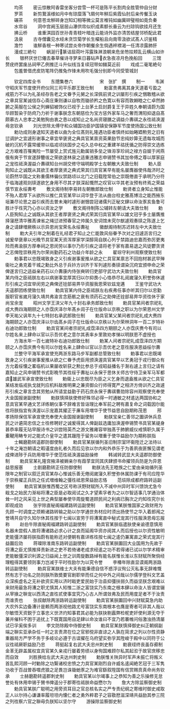 <!-- { "loadSidebar": true } -->
　　均茶
　　密云惊散阿香雷坐客分尝雪一杯可是陈平长割肉全胜管仲自分财
　　罗茶
　　新剪鵞溪様如月中有琼糜落飞屑何年觧后紫霞仙肘后亲传餐玉诀
　　碾茶
　　何意苍龙觧碎身岂知幻相等微尘莫言椎钝如幽冀碎璧相如竟负秦
　　水帘谷
　　洞中宫阙玉层层山瀑供帘似织成素额长垂云为扫琼钩欲挂月还生
　　拂云桥
　　谁重淇园百世孙青青枝叶暗连云能诗外监亦清苦结屋邻桥配此君
　　汲泉
　　古寺僧囊见水经未贪饮菊学长生櫂船且向南零汲欲试髙人识鉴精
　　澹竹
　　谁觧香根一种寒试尝炎帝作朝餐余生倘遇袢襟渴一任清凉露肺肝
　　漫成三絶句
　　蜗涎行篆诘屈荷叶泻露珠淋浪朝来危坐笏拄颊乱云横山如许长
　　银杯厌世巳僊去春草催诗寻梦来日暮砧声衣急夜凉月色挽船回
　　三馆赘疣终罢废丛祠甲乙例推迁斗升似线当复续冠带如雠莫近前
　　戏成二毫笔絶句
　　包羞曽借虎皮防笔阵仍推兔作锋未用吹毛强分别即今同受管城封














　　钦定四库全书
　　东牕集巻六　　　　　　宋　张扩　撰
　　制一
　　韦渊守昭庆军节度使开府仪同三司平乐郡王致仕制
　　勅富贵弗离其身天道着亏盈之戒筋力不以为礼圣经存告老之文眷予元舅之长深佩前贤之训屡形引疾之悃敢稽从欲之章具官某诚信存心斋庄秉则谦以自牧而锄骄矜之色寛以有容而敦婣睦之仁卓然肺腑之英服在公侯之列蝉貂被饰仪已视于上台茅土启封爵复王于异姓久奉朝请蔚为国华顾暂染于防疴乃力祈于谢事朕念东朝慈俭为宝方惩外家车马之奢而渭阳抑退自髙颇慕古人忠孝之美勉狥由衷之恳以成知止之名尚资寝膳之调益介夀祺之永徃祗涣渥毋怠钦承
　　刘光世除太傅守和众辅国功臣护国镇安保静军节度使扬国公致仕制
　　勅功成则身退知天道者以曲为全位髙则礼隆遇功臣者慎终如始睠廼勲劳之旧有愆调护之宜遽形谢事之章宜举褒贤之典具官某禀资英果励节忠纯妙算无遗每攻城而破的沉机不露常缓带以临戎顷扶国步之屯久总中权之重建羊祜抚循之防得崇文选练之方艰难百罹夷险一节屡受上赏式旌元勳属销多垒之锋洊享珍祠之禄方自娱于闲燕俄有爽于节宣遂辞簪绂之荣欲遂林泉之适重违雅志申锡赞书其加帝傅之尊以厚家庭之宠徃祗涣渥益介夀祺知台州胡交修守端明殿学士左朝散大夫致仕制
　　勅人臣狥知止之诚既从其欲王者厚褒贤之典式荣其归具官某早有能名屡膺器使伟哉济时之论蔚然华国之文称重儒林徧仪禁路顷以北门之旧载陞常伯之崇既倦直于承明乃分符于临海遽观剡牍遂欲乞身用不尽其才朕深起慨然之叹官以华其老汝预有终焉之荣益慎节宣永绥夀考
　　敷文阁待制李易转左朝散郎致仕制
　　勅贤者立身知止惟能不殆人君厚下从欲所以推仁具官某早以词华登于法从曲台柱史雅髙博洽之能西掖东垣兼尽论思之益引疾而去曽未淹时遽形谢悃尝冠诸儒刋正秘文肆以命汝豕亥鱼鲁可胜计乎徃究乃心亦以资汝之学
　　敷文阁待制陈公辅转左朝请大夫致仕制
　　勅人臣狥知止之诚既从其欲王者厚褒贤之典式荣其归具官某早以雄文冠乎多士屡膺推择寖厯清华雅髙谏省之绳愆进预春官之帅属久安词馆未究尔猷遽观奏牍之陈遂上乞身之请肆増厥秩以示异恩尚宝荣名永绥夀祉
　　徽猷阁待制苏迟转左中大夫致仕制
　　勅大夫引年之制着在礼经君子知止之仁能敦风俗眷予次对之旧遽沥言归之诚爰举褒章以光晚节具官某天资浑厚家学深醇简自朕心列于禁路迪忠嘉而弥厉更夷险而弗渝朕方厚奉祠之恩闵劳以事尔乃形引疾之请将老于家有嘉易退之风徒鬱贪贤之志俾陞崇秩用为尔荣尚勤药石之功益介年龄之永
　　翟琮守利州观察使致仕制
　　勅事君以忠既竭致身之义引疾谢事爰推从欲之仁具官某禀志不回抱材甚武早殚衞社之勇克着干城之勳比外总于兵钤方训齐于军列遽形奏牍谓染沉疴宜颁申命之荣俾遂言归之适益亲药石以介夀康内侍张奭转归吏部守武功大夫致仕制
　　勅具官某内侍之臣祗朕左右以病谢事宜厚其归以尔抑畏小心恪恭尽礼阅嵗寖久积誉弥休遽形引疾之词宜举闵劳之典俾还铨部易畀华资服我恩荣钦兹宠遘
　　王鉴守武功大夫遥郡团练使致仕制
　　勅具官某内侍之臣祗朕左右疾弗任事亦听其归尔以忠勤服职官省嵗月寖久靖共弗渝言念筋骸之衰有须药石之助俾还铨部易畀华资徃休于家尚宝余宠
　　昭州文学王浃父年九十封右承务郎致仕制
　　勅具官某间者宗祀礼成大赉四海期颐之人亦霑庆泽尔年髙乡闾子在仕版命以京秩之职以为尔荣恩州文学李天祐父讽年九十七特封右承武郎致仕制
　　勅具官某父某间者宗祀礼成大赉四海期颐之人亦霑庆泽以尔齿髙乡闾子在仕版命以京秩以为尔荣林洞年一百二岁特补右迪功郎致仕制
　　勅具官某间者宗祀礼成霑泽四方期颐之人亦霑庆赉今有司以尔姓名来上肆命以官以示吾优老之意尔其表率乡里敦劝孝悌以明朕恩不虚授也
　　方海水年一百七嵗特补右迪功郎致仕制
　　勅某人间者宗祀礼成霑泽四方期颐之人亦霑庆赉今有司以尔姓名来上肆命以官以示吾优老之意徃服涣恩益绥尔夀
　　兰整守平海军承宣使充两浙东路马步军副都总管致仕制
　　勅事君以忠既竭致身之义引疾谢事爰推从欲之仁眷予虎臣用颁涣渥具官某早以艺勇冠于戎行御众有方允着绥懐之畧临机以果屡收斩获之勲比参总于戎昭益播名于淛右遽上言归之请有嘉知止之风申锡赞书式彰晩节其徃绥于夀祉以永保于思休关师古守侍卫亲军马军都虞雄武军承宣使致仕制
　　勅衞上以忠既尽为臣之义乞身而退盍推从欲之仁具官某结发临戎执戈就列应机料敌推明果之兼资御众行师得寛严之相济方倚训齐之政遽形引疾之章言念其劳勉从所请宜益勤于药石庶永保于夀祺曹勋除容州观察使充奉使大金国报谢副使制
　　勅朕慎择肤使修好殊邻必得一时通敏之材逺达两国协和之意具官某早通文艺详练朝仪事不辞难言皆诣理比奉军前之聘有嘉复命之词载因尔能徃将朕指宜有涣渥以示宠嘉其擢正于亷车用増华于使节益思自励期称茂恩
　　邢孝扬除保信军承宣使充奉使大金国报谢副使制
　　勅朕宝亲仁善邻之圗讲休兵息民之计遴简忠信之士徃修聘好之诚爰得其人俾副兹选庸加涣渥申锡赞书具官某禔身甚恭率履无玷早服诗书之训尝陪英杰之游文雅雍容举独髙于肺腑威仪戒慎职久属于櫜鞬用畴专对之能式介皇华之遣其躐陞于留务以増重于使华益励尔为期称朕指
　　士輵磨勘转遥郡防御使制
　　勅具官某朕循列圣旧制宗室环衞陞迁之法待以十年之淹岂朝请之暇谨度由礼者久而后见欤以尔内和外恭乐于为善夙夜匪懈见谓老成俾进陟于兵防用増华于使范徃祗涣渥益励操修
　　韩诫转武显大夫遥郡防御使制
　　勅具官某礼隆宫掖泽被婣亲尔有葭莩宜同其庆肆颁书命擢领兵防是为异恩益思报塞
　　士剧磨勘转正任防御使制
　　勅朕法先王睦族之仁爱由亲始循列圣限年之制官以叙迁具官某存心惟诚乐善无倦阅嵗寖久积誉弥休属防课于有司应陞华于崇秩擢正兵防之任式増维翰之彊徃祗恩荣益励志恪
　　范埙除成都府路转运副使制
　　勅具官某朕惟西蜀之区号称沃野财赋所入不减中州异时军兴馈饷尤急今戢戈之始民力渐裕将漕之臣是必取阅试之久才望素孚者为之以尔智适事几学通治体耸一时之风采见上世之典型屡奉使华周旋蜀道顾民间之利病已胸次之灼知徃究尔长即观成効
　　张宇除直秘阁福建路转运副使制
　　勅具官某朕惟国家之政财用为先顾一时调度之烦赖诸路转输之助以尔学通世务材应时须出扬使节之华入着郎闱之誉靖共自守久知尔休其徃按于七闽以宣劳于将漕寓直中秘式宠其行徃服涣恩毋忘报称
　　赵伯牛除直秘阁福建路转运副使制
　　勅具官某朕临遣肤使亲谕德意慎用名器未尝假人故将漕诸路必求心计之良而延阁华资亦阅其人而后授也以尔资性敏明吏能彊济屡将朕指蔚有能称还对便朝有嘉详练徃按七闽之逺仍兼寓直之荣式宠其行益圗后効
　　蒋璨除淮南东路转运副使制
　　勅具官某朕圗回大业国用为先故于将漕之臣尤慎推择责新进之吏不若倚诸老成求经逺之功不若得诸已试以尔学术精审吏能敏彊深识利源之归益闻上世之训周旋数路绰有能名朕惟长淮以东财赋所聚倘经理粗得其要领则事力岂减于平时徃励尔为以究令誉
　　李椿年除直显谟阁两浙路转运副使制
　　勅具官某朕维士大夫有能秉德自信不惑浮议徇公灭私事无辞难慨然有志于功名之防则朕所敦奬要官剧职举而任之何中外之间哉以尔儒学登科文艺盖众深疾虚名之无补欲资实用以济时戢吏爱民始于治县抑彊扶弱久而益坚朕念艰难以来财用最急将漕之职尤慎其人矧惟二浙之富饶实乃东南之根本肆以命汝人皆谓宜辍从宰掾之聨宠以西清之直徃贰使事宜究乃心古人所谓敛弗及民而用度足者不于汝责而谁责也
　　张叔献除两浙路转运副使制
　　勅具官某朕圗回中兴财赋莫急内助大农外实边备漕计是赖而两浙视他路尤号富饶实东南根本也膺是寄者可非其人哉以尔敏悟天资鋭于立事忠义世济灼知事君其必能为朕抉剔蠧弊检柅吏奸使利源无夺于兼并催科不困于追扰上下既寛国用自足肆以命汝谁曰不宜乃若褰帷问俗激浊扬清屡试已孚奚俟多训
　　李文防除殿中侍御史制
　　勅具官某朕慎择御史纠正朝纲副端之聨实亚承杂任一时之言责肃在位之官邪傥非直谅之人孰在简求之列以尔性资静重器局方严学不务于多岐论必遵于古谊擢在乌府望实弥孚其陞峻于殿中以同符于公议徃祗厥职益励乃忠
　　蒋挺起复右武大夫忠州刺史制
　　勅衰绖终丧虽存彛制金革无辟盖属权宜具官某久亲戎行屡着劳绩以身徇国难顾尔私其起涖于故官庶移忠而自效
　　刘胜换给左武大夫达州刺史制
　　勅朕惟关陜异时军声未振亡将叛义首乱熙河顾一时勦除之功繄诸校忠愤之力具官某刚烈自许威名逺闻絶艺冠于三军隽功收于百战曽吞噬虎狼之足畏岂诛锄虵豕之为难官繇叙陞国有信赏赐贲真命尚务钦承
　　士赫磨勘转遥郡刺史制
　　勅具官某以尔竭事上之恭知为善之乐操修无怠誉处有休用申锡于賛书俾遥分于郡寄徃祗朕命益懋尔为
　　詹大方除监察御史制
　　勅具官某朕广聪明之用旁资耳目之官总核名实之严专责纪纲之寄维时御史咸取正人以尔持心谦谦率履坦坦内懐仁者之勇外粹君子之容敭厯滋深靖共益励其参三院之列徃察六官之聨毋负朕知以坚尔守
　　游操除监察御史制
